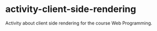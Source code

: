 # activity-client-side-rendering
Activity about client side rendering for the course Web Programming.
